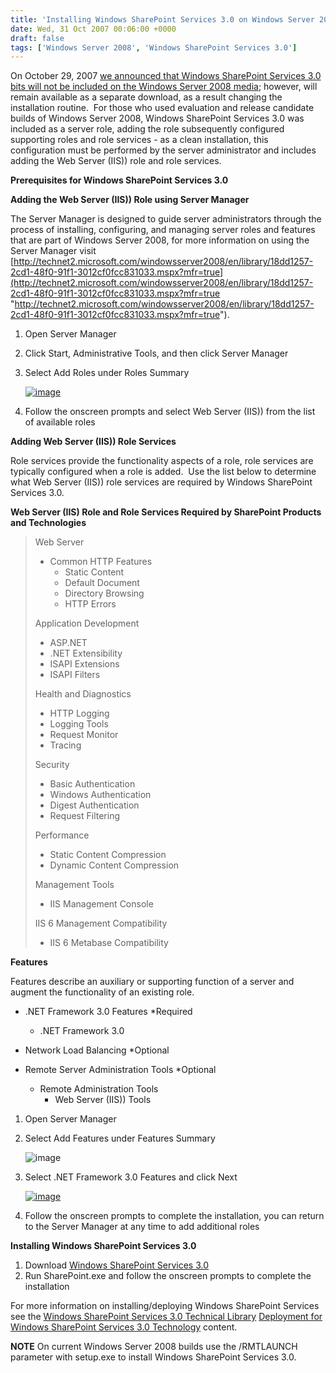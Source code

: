 ```yaml
---
title: 'Installing Windows SharePoint Services 3.0 on Windows Server 2008'
date: Wed, 31 Oct 2007 00:06:00 +0000
draft: false
tags: ['Windows Server 2008', 'Windows SharePoint Services 3.0']
---
```


On October 29, 2007 [we announced that Windows SharePoint Services 3.0 bits will not be included on the Windows Server 2008 media](http://blogs.technet.com/windowsserver/archive/2007/10/29/windows-server-2008-and-windows-sharepoint-services-3-0-update.aspx); however, will remain available as a separate download, as a result changing the installation routine.  For those who used evaluation and release candidate builds of Windows Server 2008, Windows SharePoint Services 3.0 was included as a server role, adding the role subsequently configured supporting roles and role services - as a clean installation, this configuration must be performed by the server administrator and includes adding the Web Server (IIS)) role and role services.

**Prerequisites for Windows SharePoint Services 3.0**

**Adding the Web Server (IIS)) Role using Server Manager**

The Server Manager is designed to guide server administrators through the process of installing, configuring, and managing server roles and features that are part of Windows Server 2008, for more information on using the Server Manager visit [http://technet2.microsoft.com/windowsserver2008/en/library/18dd1257-2cd1-48f0-91f1-3012cf0fcc831033.mspx?mfr=true](http://technet2.microsoft.com/windowsserver2008/en/library/18dd1257-2cd1-48f0-91f1-3012cf0fcc831033.mspx?mfr=true "http://technet2.microsoft.com/windowsserver2008/en/library/18dd1257-2cd1-48f0-91f1-3012cf0fcc831033.mspx?mfr=true").

1.  Open Server Manager
2.  Click Start, Administrative Tools, and then click Server Manager
3.  Select Add Roles under Roles Summary
    
    [![image](https://msdnshared.blob.core.windows.net/media/TNBlogsFS/BlogFileStorage/blogs_technet/wbaer/WindowsLiveWriter/InstallingWindowsSh.0onWindowsServer2008_11BE3/image_thumb_7.png)](https://msdnshared.blob.core.windows.net/media/TNBlogsFS/BlogFileStorage/blogs_technet/wbaer/WindowsLiveWriter/InstallingWindowsSh.0onWindowsServer2008_11BE3/image_7.png)
    
4.  Follow the onscreen prompts and select Web Server (IIS)) from the list of available roles

**Adding Web Server (IIS)) Role Services**

Role services provide the functionality aspects of a role, role services are typically configured when a role is added.  Use the list below to determine what Web Server (IIS)) role services are required by Windows SharePoint Services 3.0.

**Web Server (IIS) Role and Role Services Required by SharePoint Products and Technologies**

> Web Server
> 
> *   Common HTTP Features
>     *   Static Content
>     *   Default Document
>     *   Directory Browsing
>     *   HTTP Errors
> 
> Application Development
> 
> *   ASP.NET
> *   .NET Extensibility
> *   ISAPI Extensions
> *   ISAPI Filters
> 
> Health and Diagnostics
> 
> *   HTTP Logging
> *   Logging Tools
> *   Request Monitor
> *   Tracing
> 
> Security
> 
> *   Basic Authentication
> *   Windows Authentication
> *   Digest Authentication
> *   Request Filtering
> 
> Performance
> 
> *   Static Content Compression
> *   Dynamic Content Compression
> 
> Management Tools
> 
> *   IIS Management Console
> 
> IIS 6 Management Compatibility
> 
> *   IIS 6 Metabase Compatibility

**Features**

Features describe an auxiliary or supporting function of a server and augment the functionality of an existing role.

*   .NET Framework 3.0 Features \*Required
    *   .NET Framework 3.0

*   Network Load Balancing \*Optional

*   Remote Server Administration Tools \*Optional
    *   Remote Administration Tools
        *   Web Server (IIS)) Tools

1.  Open Server Manager
2.  Select Add Features under Features Summary
    
    ![image](https://msdnshared.blob.core.windows.net/media/TNBlogsFS/BlogFileStorage/blogs_technet/wbaer/WindowsLiveWriter/InstallingWindowsSh.0onWindowsServer2008_11BE3/image_thumb_6.png)
    
3.  Select .NET Framework 3.0 Features and click Next
    
    [![image](https://msdnshared.blob.core.windows.net/media/TNBlogsFS/BlogFileStorage/blogs_technet/wbaer/WindowsLiveWriter/InstallingWindowsSh.0onWindowsServer2008_11BE3/image_thumb_9.png)](https://msdnshared.blob.core.windows.net/media/TNBlogsFS/BlogFileStorage/blogs_technet/wbaer/WindowsLiveWriter/InstallingWindowsSh.0onWindowsServer2008_11BE3/image_9.png)
    
4.  Follow the onscreen prompts to complete the installation, you can return to the Server Manager at any time to add additional roles

**Installing Windows SharePoint Services 3.0**

1.  Download [Windows SharePoint Services 3.0](http://www.microsoft.com/downloads/details.aspx?familyid=D51730B5-48FC-4CA2-B454-8DC2CAF93951&displaylang=en)
2.  Run SharePoint.exe and follow the onscreen prompts to complete the installation

For more information on installing/deploying Windows SharePoint Services see the [Windows SharePoint Services 3.0 Technical Library](http://technet2.microsoft.com/windowsserver/WSS/en/library/700c3d60-f394-4ca9-a6d8-ab597fc3c31b1033.mspx) [Deployment for Windows SharePoint Services 3.0 Technology](http://technet2.microsoft.com/windowsserver/WSS/en/library/1f505e96-60e2-41ac-bf5d-9739105f047c1033.mspx?mfr=true) content.

**NOTE** On current Windows Server 2008 builds use the /RMTLAUNCH parameter with setup.exe to install Windows SharePoint Services 3.0.
